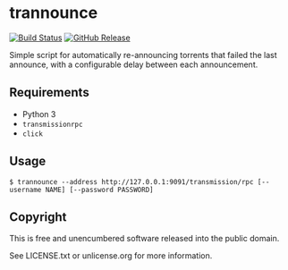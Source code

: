 # trannounce

[![Build Status](https://travis-ci.org/mthssdrbrg/trannounce.svg?branch=master)](https://travis-ci.org/mthssdrbrg/trannounce)
[![GitHub Release](https://img.shields.io/github/release/mthssdrbrg/trannounce.svg)]()

Simple script for automatically re-announcing torrents that failed the last announce, with a configurable delay between each announcement.

## Requirements

* Python 3
* `transmissionrpc`
* `click`

## Usage

```shell
$ trannounce --address http://127.0.0.1:9091/transmission/rpc [--username NAME] [--password PASSWORD]
```

## Copyright

This is free and unencumbered software released into the public domain.

See LICENSE.txt or unlicense.org for more information.

